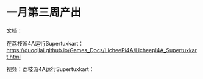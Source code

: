 # 一月第三周产出

文档：

在荔枝派4A运行Supertuxkart：https://duoqilai.github.io/Games_Docs/LicheePi4A/Licheepi4A_Supertuxkart.html



视频：荔枝派4A运行Supertuxkart：